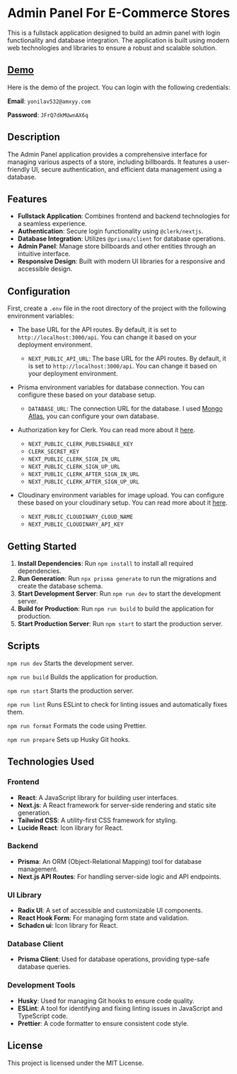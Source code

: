 # Admin Panel For E-Commerce Stores

This is a fullstack application designed to build an admin panel with login functionality and database integration. The
application is built using modern web technologies and libraries to ensure a robust and scalable solution.

## [Demo](https://ecommerce-admin-pi-sage.vercel.app)

Here is the demo of the project. You can login with the following credentials:

**Email**: `yonilav532@amxyy.com`

**Password**: `JFrQ7dkMUwnAX6q`

## Description

The Admin Panel application provides a comprehensive interface for managing various aspects of a store, including
billboards. It features a user-friendly UI, secure authentication, and efficient data management using a database.

## Features

- **Fullstack Application**: Combines frontend and backend technologies for a seamless experience.
- **Authentication**: Secure login functionality using `@clerk/nextjs`.
- **Database Integration**: Utilizes `@prisma/client` for database operations.
- **Admin Panel**: Manage store billboards and other entities through an intuitive interface.
- **Responsive Design**: Built with modern UI libraries for a responsive and accessible design.

## Configuration

First, create a `.env` file in the root directory of the project with the following environment variables:

- The base URL for the API routes. By default, it is set to `http://localhost:3000/api`. You can change it based on your
  deployment environment.
    - `NEXT_PUBLIC_API_URL`: The base URL for the API routes. By default, it is set to `http://localhost:3000/api`. You
      can change it based on your deployment environment.

- Prisma environment variables for database connection. You can configure these based on your database setup.
    - `DATABASE_URL`: The connection URL for the database. I
      used [Mongo Atlas](https://account.mongodb.com/account/login?signedOut=true), you can configure your own database.
- Authorization key for Clerk. You can read more about it [here](https://docs.clerk.dev/setup/authorization).
    - `NEXT_PUBLIC_CLERK_PUBLISHABLE_KEY`
    - `CLERK_SECRET_KEY`
    - `NEXT_PUBLIC_CLERK_SIGN_IN_URL`
    - `NEXT_PUBLIC_CLERK_SIGN_UP_URL`
    - `NEXT_PUBLIC_CLERK_AFTER_SIGN_IN_URL`
    - `NEXT_PUBLIC_CLERK_AFTER_SIGN_UP_URL`
- Cloudinary environment variables for image upload. You can configure these based on your cloudinary setup. You can
  read more about it [here](https://next.cloudinary.dev/installation).
    - `NEXT_PUBLIC_CLOUDINARY_CLOUD_NAME`
    - `NEXT_PUBLIC_CLOUDINARY_API_KEY`

## Getting Started

1. **Install Dependencies**: Run `npm install` to install all required dependencies.
2. **Run Generation**: Run `npx prisma generate` to run the migrations and create the database schema.
3. **Start Development Server**: Run `npm run dev` to start the development server.
4. **Build for Production**: Run `npm run build` to build the application for production.
5. **Start Production Server**: Run `npm start` to start the production server.

## Scripts

```npm run dev``` Starts the development server.

```npm run build``` Builds the application for production.

```npm run start``` Starts the production server.

```npm run lint``` Runs ESLint to check for linting issues and automatically fixes them.

```npm run format``` Formats the code using Prettier.

```npm run prepare``` Sets up Husky Git hooks.

## Technologies Used

### Frontend

- **React**: A JavaScript library for building user interfaces.
- **Next.js**: A React framework for server-side rendering and static site generation.
- **Tailwind CSS**: A utility-first CSS framework for styling.
- **Lucide React**: Icon library for React.

### Backend

- **Prisma**: An ORM (Object-Relational Mapping) tool for database management.
- **Next.js API Routes**: For handling server-side logic and API endpoints.

### UI Library

- **Radix UI**: A set of accessible and customizable UI components.
- **React Hook Form**: For managing form state and validation.
- **Schadcn ui**: Icon library for React.

### Database Client

- **Prisma Client**: Used for database operations, providing type-safe database queries.

### Development Tools

- **Husky**: Used for managing Git hooks to ensure code quality.
- **ESLint**: A tool for identifying and fixing linting issues in JavaScript and TypeScript code.
- **Prettier**: A code formatter to ensure consistent code style.

## License

This project is licensed under the MIT License.
